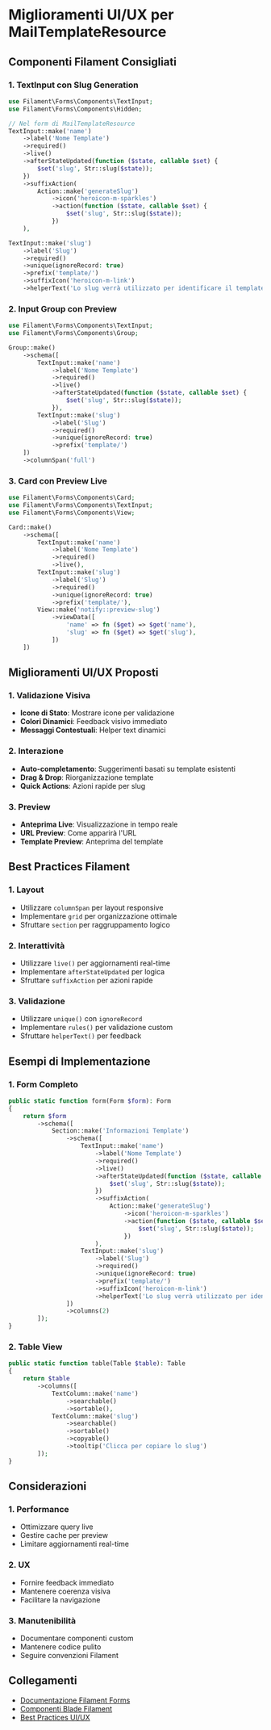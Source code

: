 # Miglioramenti UI/UX per MailTemplateResource

## Componenti Filament Consigliati

### 1. TextInput con Slug Generation
```php
use Filament\Forms\Components\TextInput;
use Filament\Forms\Components\Hidden;

// Nel form di MailTemplateResource
TextInput::make('name')
    ->label('Nome Template')
    ->required()
    ->live()
    ->afterStateUpdated(function ($state, callable $set) {
        $set('slug', Str::slug($state));
    })
    ->suffixAction(
        Action::make('generateSlug')
            ->icon('heroicon-m-sparkles')
            ->action(function ($state, callable $set) {
                $set('slug', Str::slug($state));
            })
    ),

TextInput::make('slug')
    ->label('Slug')
    ->required()
    ->unique(ignoreRecord: true)
    ->prefix('template/')
    ->suffixIcon('heroicon-m-link')
    ->helperText('Lo slug verrà utilizzato per identificare il template')
```

### 2. Input Group con Preview
```php
use Filament\Forms\Components\TextInput;
use Filament\Forms\Components\Group;

Group::make()
    ->schema([
        TextInput::make('name')
            ->label('Nome Template')
            ->required()
            ->live()
            ->afterStateUpdated(function ($state, callable $set) {
                $set('slug', Str::slug($state));
            }),
        TextInput::make('slug')
            ->label('Slug')
            ->required()
            ->unique(ignoreRecord: true)
            ->prefix('template/')
    ])
    ->columnSpan('full')
```

### 3. Card con Preview Live
```php
use Filament\Forms\Components\Card;
use Filament\Forms\Components\TextInput;
use Filament\Forms\Components\View;

Card::make()
    ->schema([
        TextInput::make('name')
            ->label('Nome Template')
            ->required()
            ->live(),
        TextInput::make('slug')
            ->label('Slug')
            ->required()
            ->unique(ignoreRecord: true)
            ->prefix('template/'),
        View::make('notify::preview-slug')
            ->viewData([
                'name' => fn ($get) => $get('name'),
                'slug' => fn ($get) => $get('slug'),
            ])
    ])
```

## Miglioramenti UI/UX Proposti

### 1. Validazione Visiva
- **Icone di Stato**: Mostrare icone per validazione
- **Colori Dinamici**: Feedback visivo immediato
- **Messaggi Contestuali**: Helper text dinamici

### 2. Interazione
- **Auto-completamento**: Suggerimenti basati su template esistenti
- **Drag & Drop**: Riorganizzazione template
- **Quick Actions**: Azioni rapide per slug

### 3. Preview
- **Anteprima Live**: Visualizzazione in tempo reale
- **URL Preview**: Come apparirà l'URL
- **Template Preview**: Anteprima del template

## Best Practices Filament

### 1. Layout
- Utilizzare `columnSpan` per layout responsive
- Implementare `grid` per organizzazione ottimale
- Sfruttare `section` per raggruppamento logico

### 2. Interattività
- Utilizzare `live()` per aggiornamenti real-time
- Implementare `afterStateUpdated` per logica
- Sfruttare `suffixAction` per azioni rapide

### 3. Validazione
- Utilizzare `unique()` con `ignoreRecord`
- Implementare `rules()` per validazione custom
- Sfruttare `helperText()` per feedback

## Esempi di Implementazione

### 1. Form Completo
```php
public static function form(Form $form): Form
{
    return $form
        ->schema([
            Section::make('Informazioni Template')
                ->schema([
                    TextInput::make('name')
                        ->label('Nome Template')
                        ->required()
                        ->live()
                        ->afterStateUpdated(function ($state, callable $set) {
                            $set('slug', Str::slug($state));
                        })
                        ->suffixAction(
                            Action::make('generateSlug')
                                ->icon('heroicon-m-sparkles')
                                ->action(function ($state, callable $set) {
                                    $set('slug', Str::slug($state));
                                })
                        ),
                    TextInput::make('slug')
                        ->label('Slug')
                        ->required()
                        ->unique(ignoreRecord: true)
                        ->prefix('template/')
                        ->suffixIcon('heroicon-m-link')
                        ->helperText('Lo slug verrà utilizzato per identificare il template')
                ])
                ->columns(2)
        ]);
}
```

### 2. Table View
```php
public static function table(Table $table): Table
{
    return $table
        ->columns([
            TextColumn::make('name')
                ->searchable()
                ->sortable(),
            TextColumn::make('slug')
                ->searchable()
                ->sortable()
                ->copyable()
                ->tooltip('Clicca per copiare lo slug')
        ]);
}
```

## Considerazioni

### 1. Performance
- Ottimizzare query live
- Gestire cache per preview
- Limitare aggiornamenti real-time

### 2. UX
- Fornire feedback immediato
- Mantenere coerenza visiva
- Facilitare la navigazione

### 3. Manutenibilità
- Documentare componenti custom
- Mantenere codice pulito
- Seguire convenzioni Filament

## Collegamenti
- [Documentazione Filament Forms](https://filamentphp.com/docs/3.x/forms/installation)
- [Componenti Blade Filament](https://filamentphp.com/docs/3.x/support/blade-components)
- [Best Practices UI/UX](https://filamentphp.com/docs/3.x/panels/resources/getting-started) 

